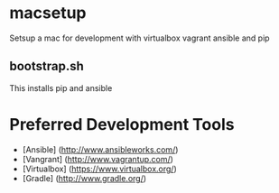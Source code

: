 macsetup
========

Setsup a mac for development with virtualbox vagrant ansible and pip

bootstrap.sh
----
This installs pip and ansible


Preferred Development Tools
=====
- [Ansible] (http://www.ansibleworks.com/)
- [Vangrant] (http://www.vagrantup.com/)
- [Virtualbox] (https://www.virtualbox.org/)
- [Gradle] (http://www.gradle.org/)
